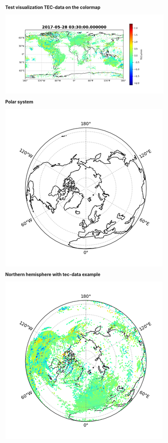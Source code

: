 **Test visualization TEC-data on the colormap**

![Result1](https://github.com/Dmitry-Serebrennikov/Graduate-work/blob/main/2017-05-28_03-30-00_000000.png)

**Polar system**

![Result2](https://github.com/Dmitry-Serebrennikov/Graduate-work/blob/main/polar_coords.png)

**Northern hemisphere with tec-data example**

![Result3](https://github.com/Dmitry-Serebrennikov/Graduate-work/blob/main/polar_coords_with_data.png)
